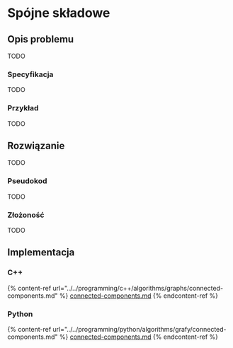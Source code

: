 # Spójne składowe

## Opis problemu

TODO

### Specyfikacja

TODO

### Przykład

TODO

## Rozwiązanie

TODO

### Pseudokod

TODO

### Złożoność

TODO

## Implementacja

### C++

{% content-ref url="../../programming/c++/algorithms/graphs/connected-components.md" %}
[connected-components.md](../../programming/c++/algorithms/graphs/connected-components.md)
{% endcontent-ref %}

### Python

{% content-ref url="../../programming/python/algorithms/grafy/connected-components.md" %}
[connected-components.md](../../programming/python/algorithms/grafy/connected-components.md)
{% endcontent-ref %}
